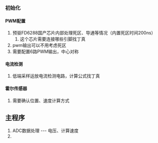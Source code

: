 ### 初始化
#### PWM配置
1. 预驱FD6288国产芯片内部处理死区、导通等情况（内置死区时间200ns）
	1. 这个芯片需要连接哪些引脚找丁真
2. pwm输出可以不用考虑死区
3. 需要配置6路PWM输出，中心对称
#### 电流检测
1. 低端采样运放电流检测电路，计算公式找丁真

#### 霍尔传感器
1. 需要确认位置、速度计算方式

## 主程序
1. ADC数据处理 --- 电压、计算速度
2. 